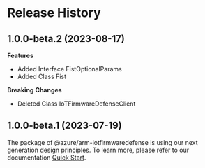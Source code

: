 # Release History
    
## 1.0.0-beta.2 (2023-08-17)
    
**Features**

  - Added Interface FistOptionalParams
  - Added Class Fist

**Breaking Changes**

  - Deleted Class IoTFirmwareDefenseClient
    
    
## 1.0.0-beta.1 (2023-07-19)

The package of @azure/arm-iotfirmwaredefense is using our next generation design principles. To learn more, please refer to our documentation [Quick Start](https://aka.ms/js-track2-quickstart).
